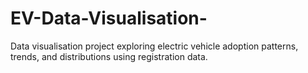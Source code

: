 # EV-Data-Visualisation-
Data visualisation project exploring electric vehicle adoption patterns, trends, and distributions using registration data.
